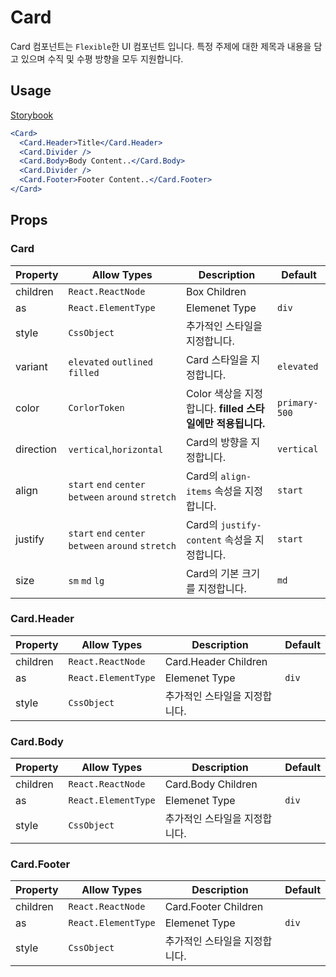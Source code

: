 # Card

Card 컴포넌트는 `Flexible`한 UI 컴포넌트 입니다. 특정 주제에 대한 제목과 내용을 담고 있으며 수직 및 수평 방향을 모두 지원합니다.

## Usage

[Storybook](https://designsystemlab.github.io/design-system/?path=/docs/data-display-card--basic)

```jsx
<Card>
  <Card.Header>Title</Card.Header>
  <Card.Divider />
  <Card.Body>Body Content..</Card.Body>
  <Card.Divider />
  <Card.Footer>Footer Content..</Card.Footer>
</Card>
```

## Props

### Card

| Property  | Allow Types                                         | Description                                                | Default       |
| --------- | --------------------------------------------------- | ---------------------------------------------------------- | ------------- |
| children  | `React.ReactNode`                                   | Box Children                                               |               |
| as        | `React.ElementType`                                 | Elemenet Type                                              | `div`         |
| style     | `CssObject`                                         | 추가적인 스타일을 지정합니다.                              |               |
| variant   | `elevated` `outlined` `filled`                      | Card 스타일을 지정합니다.                                  | `elevated`    |
| color     | `CorlorToken`                                       | Color 색상을 지정합니다. **filled 스타일에만 적용됩니다.** | `primary-500` |
| direction | `vertical`,`horizontal`                             | Card의 방향을 지정합니다.                                  | `vertical`    |
| align     | `start` `end` `center` `between` `around` `stretch` | Card의 `align-items` 속성을 지정합니다.                    | `start`       |
| justify   | `start` `end` `center` `between` `around` `stretch` | Card의 `justify-content` 속성을 지정합니다.                | `start`       |
| size      | `sm` `md` `lg`                                      | Card의 기본 크기를 지정합니다.                             | `md`          |

### Card.Header

| Property | Allow Types         | Description                   | Default |
| -------- | ------------------- | ----------------------------- | ------- |
| children | `React.ReactNode`   | Card.Header Children          |         |
| as       | `React.ElementType` | Elemenet Type                 | `div`   |
| style    | `CssObject`         | 추가적인 스타일을 지정합니다. |         |

### Card.Body

| Property | Allow Types         | Description                   | Default |
| -------- | ------------------- | ----------------------------- | ------- |
| children | `React.ReactNode`   | Card.Body Children            |         |
| as       | `React.ElementType` | Elemenet Type                 | `div`   |
| style    | `CssObject`         | 추가적인 스타일을 지정합니다. |         |

### Card.Footer

| Property | Allow Types         | Description                   | Default |
| -------- | ------------------- | ----------------------------- | ------- |
| children | `React.ReactNode`   | Card.Footer Children          |         |
| as       | `React.ElementType` | Elemenet Type                 | `div`   |
| style    | `CssObject`         | 추가적인 스타일을 지정합니다. |         |
